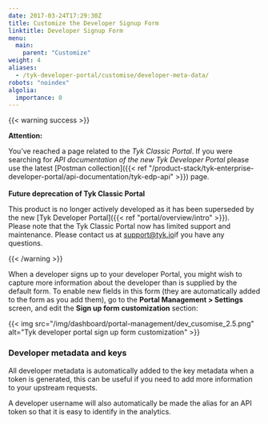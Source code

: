 ```yaml
---
date: 2017-03-24T17:29:30Z
title: Customize the Developer Signup Form
linktitle: Developer Signup Form
menu:
  main:
    parent: "Customize"
weight: 4 
aliases:
  - /tyk-developer-portal/customise/developer-meta-data/
robots: "noindex"
algolia:
  importance: 0
---
```


{{< warning success >}}

**Attention:**

You’ve reached a page related to the *Tyk Classic Portal*. If you were searching for *API documentation of the new Tyk
Developer Portal* please use the latest
[Postman collection]({{< ref "/product-stack/tyk-enterprise-developer-portal/api-documentation/tyk-edp-api" >}}) page.
</br>
</br>
**Future deprecation of Tyk Classic Portal**

This product is no longer actively developed as it
has been superseded by the new [Tyk Developer Portal]({{< ref "portal/overview/intro" >}}).
</br>
Please note that the Tyk Classic Portal now has limited support and maintenance. Please contact us at
[support@tyk.io](<mailto:support@tyk.io?subject=Tyk classic developer portal>)if you have any questions.

{{< /warning >}}

When a developer signs up to your developer Portal, you might wish to capture more information about the developer than is supplied by the default form. To enable new fields in this form (they are automatically added to the form as you add them), go to the **Portal Management > Settings** screen, and edit the **Sign up form customization** section:

{{< img src="/img/dashboard/portal-management/dev_cusomise_2.5.png" alt="Tyk developer portal sign up form customization" >}}

### Developer metadata and keys

All developer metadata is automatically added to the key metadata when a token is generated, this can be useful if you need to add more information to your upstream requests.

A developer username will also automatically be made the alias for an API token so that it is easy to identify in the analytics.
